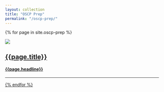 ```yaml
---
layout: collection
title: "OSCP Prep"
permalink: "/oscp-prep/"
---
```


{% for page in site.oscp-prep %}

<a href="{{ page.url }}">
  <img src="{{page.picture}}"><br>
  <h2>{{page.title}}</h2>
  <H4>{{page.headline}}</H4>
  <hr>


{% endfor %} 

<!-- <ul>
  {% for page in site.oscp-prep %}
    <li>
      <a href="{{ page.url }}">{{ page.title }}</a>
      - {{ page.headline }}
    </li>
  {% endfor %}
</ul> -->